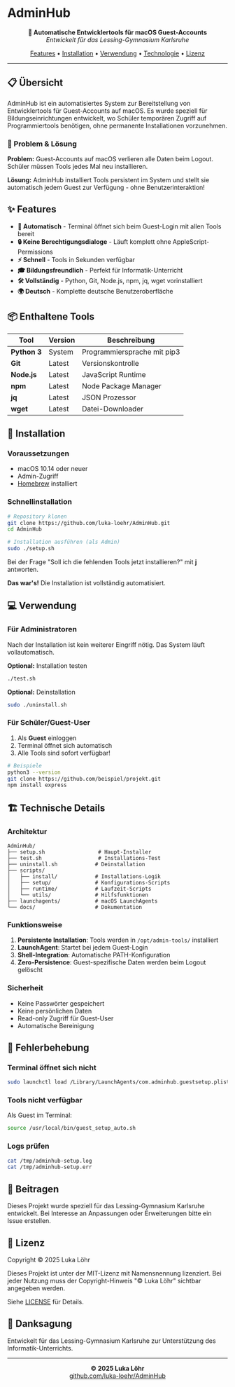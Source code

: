 # AdminHub

<p align="center">
  <strong>🚀 Automatische Entwicklertools für macOS Guest-Accounts</strong><br>
  <em>Entwickelt für das Lessing-Gymnasium Karlsruhe</em>
</p>

<p align="center">
  <a href="#features">Features</a> •
  <a href="#installation">Installation</a> •
  <a href="#verwendung">Verwendung</a> •
  <a href="#technologie">Technologie</a> •
  <a href="#lizenz">Lizenz</a>
</p>

---

## 📋 Übersicht

AdminHub ist ein automatisiertes System zur Bereitstellung von Entwicklertools für Guest-Accounts auf macOS. Es wurde speziell für Bildungseinrichtungen entwickelt, wo Schüler temporären Zugriff auf Programmiertools benötigen, ohne permanente Installationen vorzunehmen.

### 🎯 Problem & Lösung

**Problem:** Guest-Accounts auf macOS verlieren alle Daten beim Logout. Schüler müssen Tools jedes Mal neu installieren.

**Lösung:** AdminHub installiert Tools persistent im System und stellt sie automatisch jedem Guest zur Verfügung - ohne Benutzerinteraktion!

## ✨ Features

- **🚀 Automatisch** - Terminal öffnet sich beim Guest-Login mit allen Tools bereit
- **🔒 Keine Berechtigungsdialoge** - Läuft komplett ohne AppleScript-Permissions
- **⚡ Schnell** - Tools in Sekunden verfügbar
- **🎓 Bildungsfreundlich** - Perfekt für Informatik-Unterricht
- **🛠️ Vollständig** - Python, Git, Node.js, npm, jq, wget vorinstalliert
- **🌍 Deutsch** - Komplette deutsche Benutzeroberfläche

## 📦 Enthaltene Tools

| Tool | Version | Beschreibung |
|------|---------|--------------|
| **Python 3** | System | Programmiersprache mit pip3 |
| **Git** | Latest | Versionskontrolle |
| **Node.js** | Latest | JavaScript Runtime |
| **npm** | Latest | Node Package Manager |
| **jq** | Latest | JSON Prozessor |
| **wget** | Latest | Datei-Downloader |

## 🚀 Installation

### Voraussetzungen

- macOS 10.14 oder neuer
- Admin-Zugriff
- [Homebrew](https://brew.sh) installiert

### Schnellinstallation

```bash
# Repository klonen
git clone https://github.com/luka-loehr/AdminHub.git
cd AdminHub

# Installation ausführen (als Admin)
sudo ./setup.sh
```

Bei der Frage "Soll ich die fehlenden Tools jetzt installieren?" mit **j** antworten.

**Das war's!** Die Installation ist vollständig automatisiert.

## 💻 Verwendung

### Für Administratoren

Nach der Installation ist kein weiterer Eingriff nötig. Das System läuft vollautomatisch.

**Optional:** Installation testen
```bash
./test.sh
```

**Optional:** Deinstallation
```bash
sudo ./uninstall.sh
```

### Für Schüler/Guest-User

1. Als **Guest** einloggen
2. Terminal öffnet sich automatisch
3. Alle Tools sind sofort verfügbar!

```bash
# Beispiele
python3 --version
git clone https://github.com/beispiel/projekt.git
npm install express
```

## 🏗️ Technische Details

### Architektur

```
AdminHub/
├── setup.sh                 # Haupt-Installer
├── test.sh                  # Installations-Test
├── uninstall.sh            # Deinstallation
├── scripts/
│   ├── install/            # Installations-Logik
│   ├── setup/              # Konfigurations-Scripts
│   ├── runtime/            # Laufzeit-Scripts
│   └── utils/              # Hilfsfunktionen
├── launchagents/           # macOS LaunchAgents
└── docs/                   # Dokumentation
```

### Funktionsweise

1. **Persistente Installation**: Tools werden in `/opt/admin-tools/` installiert
2. **LaunchAgent**: Startet bei jedem Guest-Login
3. **Shell-Integration**: Automatische PATH-Konfiguration
4. **Zero-Persistence**: Guest-spezifische Daten werden beim Logout gelöscht

### Sicherheit

- Keine Passwörter gespeichert
- Keine persönlichen Daten
- Read-only Zugriff für Guest-User
- Automatische Bereinigung

## 🐛 Fehlerbehebung

### Terminal öffnet sich nicht

```bash
sudo launchctl load /Library/LaunchAgents/com.adminhub.guestsetup.plist
```

### Tools nicht verfügbar

Als Guest im Terminal:
```bash
source /usr/local/bin/guest_setup_auto.sh
```

### Logs prüfen

```bash
cat /tmp/adminhub-setup.log
cat /tmp/adminhub-setup.err
```

## 🤝 Beitragen

Dieses Projekt wurde speziell für das Lessing-Gymnasium Karlsruhe entwickelt. Bei Interesse an Anpassungen oder Erweiterungen bitte ein Issue erstellen.

## 📄 Lizenz

Copyright © 2025 Luka Löhr

Dieses Projekt ist unter der MIT-Lizenz mit Namensnennung lizenziert. Bei jeder Nutzung muss der Copyright-Hinweis "© Luka Löhr" sichtbar angegeben werden.

Siehe [LICENSE](LICENSE) für Details.

## 🙏 Danksagung

Entwickelt für das Lessing-Gymnasium Karlsruhe zur Unterstützung des Informatik-Unterrichts.

---

<p align="center">
  <strong>© 2025 Luka Löhr</strong><br>
  <a href="https://github.com/luka-loehr/AdminHub">github.com/luka-loehr/AdminHub</a>
</p> 